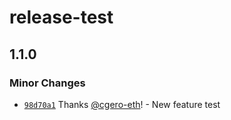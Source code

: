 # release-test

## 1.1.0

### Minor Changes

- [`98d70a1`](https://github.com/cgero-eth/release-test/commit/98d70a17b4a60ff36b681b3a96fbf99ded4df3b1) Thanks [@cgero-eth](https://github.com/cgero-eth)! - New feature test
